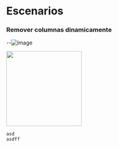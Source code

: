 # Escenarios

### Remover columnas dinamicamente
--![image](https://github.com/user-attachments/assets/b52a54b2-13ac-4c68-bcf1-28b7b346caa2)

<img src="https://github.com/user-attachments/assets/b52a54b2-13ac-4c68-bcf1-28b7b346caa2" width="200" height="200">


`asd`  
`asdff`
